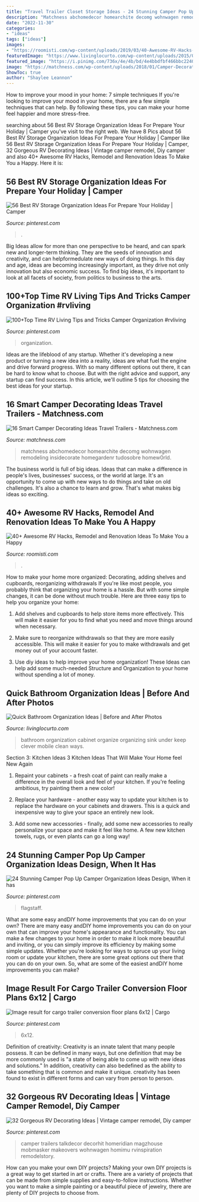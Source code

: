 ```yaml
---
title: "Travel Trailer Closet Storage Ideas - 24 Stunning Camper Pop Up Camper Organization Ideas Design, When It Has"
description: "Matchness abchomedecor homearchite decomg wohnwagen remodeling insidecorate homegardenr tudosobre homew0rld"
date: "2022-11-30"
categories:
- "ideas"
tags: ["ideas"]
images:
- "https://roomisti.com/wp-content/uploads/2019/03/40-Awesome-RV-Hacks-Remodel-and-Renovation-Ideas-To-Make-You-a-Happy-Camper-13.jpg"
featuredImage: "https://www.livinglocurto.com/wp-content/uploads/2015/03/Small-Bathroom-Cabinet-Organization-Makeover-Organizing-Ideas-Living-Locurto.jpg"
featured_image: "https://i.pinimg.com/736x/4e/4b/bd/4e4bbdfbf466bbc224011e8c46262e6a.jpg"
image: "https://matchness.com/wp-content/uploads/2018/01/Camper-Decorating-Living-Room.jpg"
ShowToc: true
author: "Shaylee Leannon"
---
```



How to improve your mood in your home: 7 simple techniques
If you're looking to improve your mood in your home, there are a few simple techniques that can help. By following these tips, you can make your home feel happier and more stress-free.

	

		
searching about 56 Best RV Storage Organization Ideas For Prepare Your Holiday | Camper you've visit to the right web. We have 8 Pics about 56 Best RV Storage Organization Ideas For Prepare Your Holiday | Camper like 56 Best RV Storage Organization Ideas For Prepare Your Holiday | Camper, 32 Gorgeous RV Decorating Ideas | Vintage camper remodel, Diy camper and also 40+ Awesome RV Hacks, Remodel and Renovation Ideas To Make You a Happy. Here it is:
		
    
## 56 Best RV Storage Organization Ideas For Prepare Your Holiday | Camper

<img loading=lazy src="https://i.pinimg.com/736x/20/b9/ec/20b9ec20be665381fb65871fb74fdad7.jpg" onerror="this.onerror=null;this.src='https://tse2.mm.bing.net/th?id=OIP.Tw_4nHtPnnVzyLlVLIca5QHaNJ&amp;pid=15.1';" alt="56 Best RV Storage Organization Ideas For Prepare Your Holiday | Camper">

_Source: pinterest.com_

>. 

	

Big Ideas allow for more than one perspective to be heard, and can spark new and longer-term thinking. They are the seeds of innovation and creativity, and can helpformedulate new ways of doing things. In this day and age, ideas are becoming increasingly important, as they drive not only innovation but also economic success. To find big ideas, it's important to look at all facets of society, from politics to business to the arts.

    
## 100+Top Time RV Living Tips And Tricks Camper Organization #rvliving

<img loading=lazy src="https://i.pinimg.com/736x/f9/af/7f/f9af7f79f3203ad6fefbbc89619798c4.jpg" onerror="this.onerror=null;this.src='https://tse3.mm.bing.net/th?id=OIP._YRo5cViiS15rRCfC7rrLAHaKW&amp;pid=15.1';" alt="100+Top Time RV Living Tips and Tricks Camper Organization #rvliving">

_Source: pinterest.com_

>organization. 

	

Ideas are the lifeblood of any startup. Whether it's developing a new product or turning a new idea into a reality, ideas are what fuel the engine and drive forward progress. With so many different options out there, it can be hard to know what to choose. But with the right advice and support, any startup can find success. In this article, we'll outline 5 tips for choosing the best ideas for your startup.

    
## 16 Smart Camper Decorating Ideas Travel Trailers - Matchness.com

<img loading=lazy src="https://matchness.com/wp-content/uploads/2018/01/Camper-Decorating-Living-Room.jpg" onerror="this.onerror=null;this.src='https://tse4.mm.bing.net/th?id=OIP.VzSWM-IU3Z3n2Suj8aAsigHaJ3&amp;pid=15.1';" alt="16 Smart Camper Decorating Ideas Travel Trailers - Matchness.com">

_Source: matchness.com_

>matchness abchomedecor homearchite decomg wohnwagen remodeling insidecorate homegardenr tudosobre homew0rld. 

	

The business world is full of big ideas. Ideas that can make a difference in people's lives, businesses' success, or the world at large. It's an opportunity to come up with new ways to do things and take on old challenges. It's also a chance to learn and grow. That's what makes big ideas so exciting.

    
## 40+ Awesome RV Hacks, Remodel And Renovation Ideas To Make You A Happy

<img loading=lazy src="https://roomisti.com/wp-content/uploads/2019/03/40-Awesome-RV-Hacks-Remodel-and-Renovation-Ideas-To-Make-You-a-Happy-Camper-13.jpg" onerror="this.onerror=null;this.src='https://tse3.mm.bing.net/th?id=OIP.EQj3V_1mpFj0p3CNq-RiigHaLH&amp;pid=15.1';" alt="40+ Awesome RV Hacks, Remodel and Renovation Ideas To Make You a Happy">

_Source: roomisti.com_

>. 

	

How to make your home more organized: Decorating, adding shelves and cupboards, reorganizing withdrawals
If you're like most people, you probably think that organizing your home is a hassle. But with some simple changes, it can be done without much trouble. Here are three easy tips to help you organize your home: 
1) Add shelves and cupboards to help store items more effectively. This will make it easier for you to find what you need and move things around when necessary.

2) Make sure to reorganize withdrawals so that they are more easily accessible. This will make it easier for you to make withdrawals and get money out of your account faster.

3) Use diy ideas to help improve your home organization! These Ideas can help add some much-needed Structure and Organization to your home without spending a lot of money.

    
## Quick Bathroom Organization Ideas | Before And After Photos

<img loading=lazy src="https://www.livinglocurto.com/wp-content/uploads/2015/03/Small-Bathroom-Cabinet-Organization-Makeover-Organizing-Ideas-Living-Locurto.jpg" onerror="this.onerror=null;this.src='https://tse3.mm.bing.net/th?id=OIP.YkpfSpzHy65JY76u_OkEOgHaLH&amp;pid=15.1';" alt="Quick Bathroom Organization Ideas | Before and After Photos">

_Source: livinglocurto.com_

>bathroom organization cabinet organize organizing sink under keep clever mobile clean ways. 

	

Section 3: Kitchen Ideas
3 Kitchen Ideas That Will Make Your Home feel New Again
1. Repaint your cabinets - a fresh coat of paint can really make a difference in the overall look and feel of your kitchen. If you're feeling ambitious, try painting them a new color!

2. Replace your hardware - another easy way to update your kitchen is to replace the hardware on your cabinets and drawers. This is a quick and inexpensive way to give your space an entirely new look.

3. Add some new accessories - finally, add some new accessories to really personalize your space and make it feel like home. A few new kitchen towels, rugs, or even plants can go a long way!

    
## 24 Stunning Camper Pop Up Camper Organization Ideas Design, When It Has

<img loading=lazy src="https://i.pinimg.com/originals/b8/b2/e2/b8b2e26c76542d8d663be67646e2b7cb.jpg" onerror="this.onerror=null;this.src='https://tse3.mm.bing.net/th?id=OIP.e1xNQXMiUI8qScIyucsJ4gHaKH&amp;pid=15.1';" alt="24 Stunning Camper Pop Up Camper Organization Ideas Design, When it has">

_Source: pinterest.com_

>flagstaff. 

	

What are some easy andDIY home improvements that you can do on your own?
There are many easy andDIY home improvements you can do on your own that can improve your home's appearance and functionality. You can make a few changes to your home in order to make it look more beautiful and inviting, or you can simply improve its efficiency by making some simple updates. Whether you're looking for ways to spruce up your living room or update your kitchen, there are some great options out there that you can do on your own. So, what are some of the easiest andDIY home improvements you can make?

    
## Image Result For Cargo Trailer Conversion Floor Plans 6x12 | Cargo

<img loading=lazy src="https://i.pinimg.com/736x/63/64/2f/63642f683729739c5a2d15e37aa3b859.jpg" onerror="this.onerror=null;this.src='https://tse1.mm.bing.net/th?id=OIP.oWxYuGSoLMBZjrNtDmhRPQHaFi&amp;pid=15.1';" alt="Image result for cargo trailer conversion floor plans 6x12 | Cargo">

_Source: pinterest.com_

>6x12. 

	

Definition of creativity:
Creativity is an innate talent that many people possess. It can be defined in many ways, but one definition that may be more commonly used is "a state of being able to come up with new ideas and solutions." In addition, creativity can also bedefined as the ability to take something that is common and make it unique. creativity has been found to exist in different forms and can vary from person to person.

    
## 32 Gorgeous RV Decorating Ideas | Vintage Camper Remodel, Diy Camper

<img loading=lazy src="https://i.pinimg.com/736x/4e/4b/bd/4e4bbdfbf466bbc224011e8c46262e6a.jpg" onerror="this.onerror=null;this.src='https://tse2.mm.bing.net/th?id=OIP.plxSq86HczH2Vk1aUaqoegHaHa&amp;pid=15.1';" alt="32 Gorgeous RV Decorating Ideas | Vintage camper remodel, Diy camper">

_Source: pinterest.com_

>camper trailers talkdecor decorhit homeridian magzhouse mobmasker makeovers wohnwagen homimu rvinspiration remodelstory. 

	

How can you make your own DIY projects?
Making your own DIY projects is a great way to get started in art or crafts. There are a variety of projects that can be made from simple supplies and easy-to-follow instructions. Whether you want to make a simple painting or a beautiful piece of jewelry, there are plenty of DIY projects to choose from.

